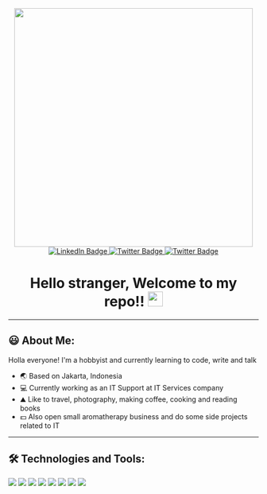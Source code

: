 <div id="header" align="center">
  <img src="https://media.giphy.com/media/3ornk57KwDXf81rjWM/giphy.gif" width="480"/>
</div>
<div id="badges" align="center">

  <a href="https://www.linkedin.com/in/mfrais/">
  <img src="https://img.shields.io/badge/LinkedIn-blue?style=for-the-badge&logo=linkedin&logoColor=white" alt="LinkedIn Badge"/>
  </a>
  <a href="https://www.instagram.com/mf_rais/">
  <img src="https://img.shields.io/badge/Instagram-red?style=for-the-badge&logo=instagram&logoColor=white" alt="Twitter Badge"/>
  </a>
  <a href="https://twitter.com/MF_Rais">
  <img src="https://img.shields.io/badge/Twitter-blue?style=for-the-badge&logo=twitter&logoColor=white" alt="Twitter Badge"/>
  </a>
</div>
<div id="counter" align="center">
  <img src="https://komarev.com/ghpvc/?username=mfrais&style=for-the-badge&color=yellow&label=View+Counts" alt=""/>
</div>

<h1 align="center">
  Hello stranger, Welcome to my repo!! 
  <img src="https://raw.githubusercontent.com/MartinHeinz/MartinHeinz/master/wave.gif" width="30px">
</h1>

---
## :smiley: About Me:
Holla everyone! I'm a hobbyist and currently learning to code, write and talk
- :earth_asia: Based on Jakarta, Indonesia
- :computer: Currently working as an IT Support at IT Services company
- :mountain: Like to travel, photography, making coffee, cooking and reading books
- :dollar: Also open small aromatherapy business and do some side projects related to IT

---
## :hammer_and_wrench: Technologies and Tools:

![](https://img.shields.io/badge/OS-Linux-informational?style=flat&logo=linux&logoColor=white&color=42aaf5)
![](https://img.shields.io/badge/Editor-VSCode-informational?style=flat&logo=visualstudiocode&logoColor=white&color=42aaf5)
![](https://img.shields.io/badge/Code-Python-informational?style=flat&logo=python&logoColor=white&color=42aaf5)
![](https://img.shields.io/badge/Code-HTML5-informational?style=flat&logo=html5&logoColor=white&color=42aaf5)
![](https://img.shields.io/badge/Tools-MySQL-informational?style=flat&logo=mysql&logoColor=white&color=42aaf5)
![](https://img.shields.io/badge/Tools-PostgreSQL-informational?style=flat&logo=postgresql&logoColor=white&color=42aaf5)
![](https://img.shields.io/badge/Tools-Docker-informational?style=flat&logo=docker&logoColor=white&color=42aaf5)
![](https://img.shields.io/badge/Tools-Nginx-informational?style=flat&logo=nginx&logoColor=white&color=42aaf5)
